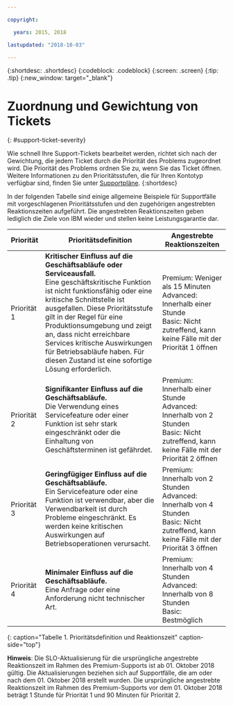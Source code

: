 ```yaml
---

copyright:

  years: 2015, 2018

lastupdated: "2018-10-03"

---
```



{:shortdesc: .shortdesc}
{:codeblock: .codeblock}
{:screen: .screen}
{:tip: .tip}
{:new_window: target="_blank"}


# Zuordnung und Gewichtung von Tickets
{: #support-ticket-severity}

Wie schnell Ihre Support-Tickets bearbeitet werden, richtet sich nach der Gewichtung, die jedem Ticket durch die Priorität des Problems zugeordnet wird. Die Priorität des Problems ordnen Sie zu, wenn Sie das Ticket öffnen. Weitere Informationen zu den Prioritätsstufen, die für Ihren Kontotyp verfügbar sind, finden Sie unter [Supportpläne](/docs/get-support/index.html).
{:shortdesc}

In der folgenden Tabelle sind einige allgemeine Beispiele für Supportfälle mit vorgeschlagenen Prioritätsstufen und den zugehörigen angestrebten Reaktionszeiten aufgeführt. Die angestrebten Reaktionszeiten geben lediglich die Ziele von IBM wieder und stellen keine Leistungsgarantie dar.

| Priorität | Prioritätsdefinition | Angestrebte Reaktionszeiten |
|-----|------- | ----- |
| Priorität 1 | <strong>Kritischer Einfluss auf die Geschäftsabläufe oder Serviceausfall.</strong> <br> Eine geschäftskritische Funktion ist nicht funktionsfähig oder eine kritische Schnittstelle ist ausgefallen. Diese Prioritätsstufe gilt in der Regel für eine Produktionsumgebung und zeigt an, dass nicht erreichbare Services kritische Auswirkungen für Betriebsabläufe haben. Für diesen Zustand ist eine sofortige Lösung erforderlich. | Premium: Weniger als 15 Minuten <br> Advanced: Innerhalb einer Stunde <br> Basic: Nicht zutreffend, kann keine Fälle mit der Priorität 1 öffnen |
| Priorität 2 | <strong>Signifikanter Einfluss auf die Geschäftsabläufe.</strong> <br> Die Verwendung eines Servicefeature oder einer Funktion ist sehr stark eingeschränkt oder die Einhaltung von Geschäftsterminen ist gefährdet. | Premium: Innerhalb einer Stunde <br> Advanced: Innerhalb von 2 Stunden <br> Basic: Nicht zutreffend, kann keine Fälle mit der Priorität 2 öffnen |
| Priorität 3 | <strong>Geringfügiger Einfluss auf die Geschäftsabläufe.</strong> <br> Ein Servicefeature oder eine Funktion ist verwendbar, aber die Verwendbarkeit ist durch Probleme eingeschränkt. Es werden keine kritischen Auswirkungen auf Betriebsoperationen verursacht. | Premium: Innerhalb von 2 Stunden <br> Advanced: Innerhalb von 4 Stunden <br> Basic: Nicht zutreffend, kann keine Fälle mit der Priorität 3 öffnen |
| Priorität 4 | <strong>Minimaler Einfluss auf die Geschäftsabläufe.</strong> <br> Eine Anfrage oder eine Anforderung nicht technischer Art. | Premium: Innerhalb von 4 Stunden <br> Advanced: Innerhalb von 8 Stunden <br> Basic: Bestmöglich |
{: caption="Tabelle 1. Prioritätsdefinition und Reaktionszeit" caption-side="top"}

**Hinweis**: Die SLO-Aktualisierung für die ursprüngliche angestrebte Reaktionszeit im Rahmen des Premium-Supports ist ab 01. Oktober 2018 gültig. Die Aktualisierungen beziehen sich auf Supportfälle, die am oder nach dem 01. Oktober 2018 erstellt wurden. Die ursprüngliche angestrebte Reaktionszeit im Rahmen des Premium-Supports vor dem 01. Oktober 2018 beträgt 1 Stunde für Priorität 1 und 90 Minuten für Priorität 2.
